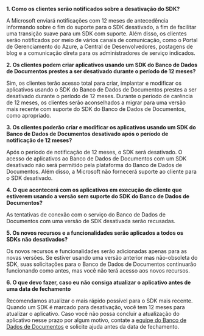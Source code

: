 **1. Como os clientes serão notificados sobre a desativação do SDK?**

A Microsoft enviará notificações com 12 meses de antecedência informando sobre o fim do suporte para o SDK desativado, a fim de facilitar uma transição suave para um SDK com suporte. Além disso, os clientes serão notificados por meio de vários canais de comunicação, como o Portal de Gerenciamento do Azure, a Central de Desenvolvedores, postagens de blog e a comunicação direta para os administradores de serviço indicados.

**2. Os clientes podem criar aplicativos usando um SDK do Banco de Dados de Documentos prestes a ser desativado durante o período de 12 meses?**

Sim, os clientes terão acesso total para criar, implantar e modificar os aplicativos usando o SDK do Banco de Dados de Documentos prestes a ser desativado durante o período de 12 meses. Durante o período de carência de 12 meses, os clientes serão aconselhados a migrar para uma versão mais recente com suporte do SDK do Banco de Dados de Documentos, como apropriado.

**3. Os clientes poderão criar e modificar os aplicativos usando um SDK do Banco de Dados de Documentos desativado após o período de notificação de 12 meses?**

Após o período de notificação de 12 meses, o SDK será desativado. O acesso de aplicativos ao Banco de Dados de Documentos com um SDK desativado não será permitido pela plataforma do Banco de Dados de Documentos. Além disso, a Microsoft não fornecerá suporte ao cliente para o SDK desativado.

**4. O que acontecerá com os aplicativos em execução do cliente que estiverem usando a versão sem suporte do SDK do Banco de Dados de Documentos?**

As tentativas de conexão com o serviço do Banco de Dados de Documentos com uma versão de SDK desativada serão recusadas.

**5. Os novos recursos e a funcionalidades serão aplicados a todos os SDKs não desativados?**

Os novos recursos e funcionalidades serão adicionadas apenas para as novas versões. Se estiver usando uma versão anterior mas não-obsoleta do SDK, suas solicitações para o Banco de Dados de Documentos continuarão funcionando como antes, mas você não terá acesso aos novos recursos.

**6. O que devo fazer, caso eu não consiga atualizar o aplicativo antes de uma data de fechamento**

Recomendamos atualizar o mais rápido possível para o SDK mais recente. Quando um SDK é marcado para desativação, você tem 12 meses para atualizar o aplicativo. Caso você não possa concluir a atualização do aplicativo nesse prazo por algum motivo, contate a [equipe do Banco de Dados de Documentos](mailto:askdocdb@microsoft.com) e solicite ajuda antes da data de fechamento.

<!---HONumber=AcomDC_1203_2015-->